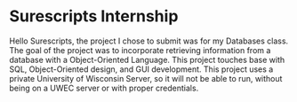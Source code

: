# Surescripts Internship
Hello Surescripts, the project I chose to submit was for my Databases class.  The goal of the project was to incorporate retrieving information from a database with a Object-Oriented Language.  This project touches base with SQL, Object-Oriented design, and GUI development.  This project uses a private University of Wisconsin Server, so it will not be able to run, without being on a UWEC server or with proper credentials. 

